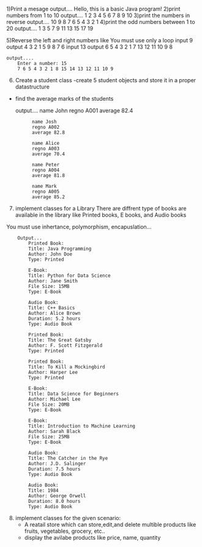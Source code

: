 1)Print a mesage
	output....
		Hello, this is a basic Java program!
2)print numbers from 1 to 10
	output....
		1 2 3 4 5 6 7 8 9 10
3)print the numbers in reverse
	output....
		10 9 8 7 6 5 4 3 2 1 
4)print the odd numbers between 1 to 20
	output....
		1 3 5 7 9 11 13 15 17 19 

5)Reverse the left and right numbers like
You must use only a loop
input  9
output 4 3 2 1 5 9 8 7 6
input 13
output 6 5 4 3 2 1 7 13 12 11 10 9 8

	output....
		Enter a number: 15
		7 6 5 4 3 2 1 8 15 14 13 12 11 10 9

6) Create a student class
	-create 5 student objects and store it in 
	a proper datastructure
- find the average marks of the students
	
	output....
			name John
			regno A001
			average 82.4

			name Josh
			regno A002
			average 82.8

			name Alice
			regno A003
			average 70.4

			name Peter
			regno A004
			average 81.8

			name Mark
			regno A005
			average 85.2


7) implement classes for a Library
There are diffrent type of books are available in the
library like Printed books, E books, and Audio books

You must use inhertance, polymorphism, encapuslation...

		Output...
			Printed Book: 
			Title: Java Programming
			Author: John Doe
			Type: Printed

			E-Book: 
			Title: Python for Data Science
			Author: Jane Smith
			File Size: 15MB
			Type: E-Book

			Audio Book: 
			Title: C++ Basics
			Author: Alice Brown
			Duration: 5.2 hours
			Type: Audio Book

			Printed Book: 
			Title: The Great Gatsby
			Author: F. Scott Fitzgerald
			Type: Printed

			Printed Book: 
			Title: To Kill a Mockingbird
			Author: Harper Lee
			Type: Printed

			E-Book: 
			Title: Data Science for Beginners
			Author: Michael Lee
			File Size: 20MB
			Type: E-Book

			E-Book: 
			Title: Introduction to Machine Learning
			Author: Sarah Black
			File Size: 25MB
			Type: E-Book

			Audio Book: 
			Title: The Catcher in the Rye
			Author: J.D. Salinger
			Duration: 7.5 hours
			Type: Audio Book

			Audio Book: 
			Title: 1984
			Author: George Orwell
			Duration: 8.0 hours
			Type: Audio Book

8) implement classes for the given scenario:
	- A reatail store which can store,edit,and delete 
multible products like fruits, vegetables, grocery, etc..
	- display the avilabe products like price, name, 
	quantity
	
